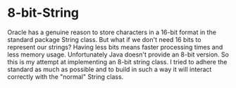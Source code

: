 # 8-bit-String
Oracle has a genuine reason to store characters in a 16-bit format in the standard package String class. But what if we don't need 16 bits to represent our strings? Having less bits means faster processing times and less memory usage. Unfortunately Java doesn't provide an 8-bit version. So this is my attempt at implementing an 8-bit string class. I tried to adhere the standard as much as possible and to build in such a way it will interact correctly with the "normal" String class.

